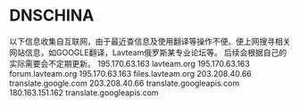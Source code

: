 # DNSCHINA
以下信息收集自互联网，由于最近查信息及使用翻译等操作不便。便上网搜寻相关网站信息，如GOOGLE翻译，Lavteam俄罗斯某专业论坛等。
后续会根据自己的实际需要会不定期更新。
195.170.63.163 lavteam.org
195.170.63.163 forum.lavteam.org
195.170.63.163 files.lavteam.org
203.208.40.66 translate.google.com
203.208.40.66 translate.googleapis.com
180.163.151.162 translate.googleapis.com
